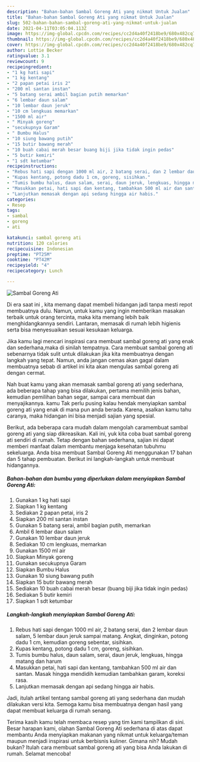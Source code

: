 ```yaml
---
description: "Bahan-bahan Sambal Goreng Ati yang nikmat Untuk Jualan"
title: "Bahan-bahan Sambal Goreng Ati yang nikmat Untuk Jualan"
slug: 502-bahan-bahan-sambal-goreng-ati-yang-nikmat-untuk-jualan
date: 2021-04-11T03:05:04.113Z
image: https://img-global.cpcdn.com/recipes/cc2d4a40f2418be9/680x482cq70/sambal-goreng-ati-foto-resep-utama.jpg
thumbnail: https://img-global.cpcdn.com/recipes/cc2d4a40f2418be9/680x482cq70/sambal-goreng-ati-foto-resep-utama.jpg
cover: https://img-global.cpcdn.com/recipes/cc2d4a40f2418be9/680x482cq70/sambal-goreng-ati-foto-resep-utama.jpg
author: Lottie Becker
ratingvalue: 3.1
reviewcount: 9
recipeingredient:
- "1 kg hati sapi"
- "1 kg kentang"
- "2 papan petai iris 2"
- "200 ml santan instan"
- "5 batang serai ambil bagian putih memarkan"
- "6 lembar daun salam"
- "10 lembar daun jeruk"
- "10 cm lengkuas memarkan"
- "1500 ml air"
- " Minyak goreng"
- "secukupnya Garam"
- " Bumbu Halus"
- "10 siung bawang putih"
- "15 butir bawang merah"
- "10 buah cabai merah besar buang biji jika tidak ingin pedas"
- "5 butir kemiri"
- "1 sdt ketumbar"
recipeinstructions:
- "Rebus hati sapi dengan 1000 ml air, 2 batang serai, dan 2 lembar daun salam, 5 lembar daun jeruk sampai matang. Angkat, dinginkan, potong dadu 1 cm, kemudian goreng sebentar, sisihkan."
- "Kupas kentang, potong dadu 1 cm, goreng, sisihkan."
- "Tumis bumbu halus, daun salam, serai, daun jeruk, lengkuas, hingga matang dan harum"
- "Masukkan petai, hati sapi dan kentang, tambahkan 500 ml air dan santan. Masak hingga mendidih kemudian tambahkan garam, koreksi rasa."
- "Lanjutkan memasak dengan api sedang hingga air habis."
categories:
- Resep
tags:
- sambal
- goreng
- ati

katakunci: sambal goreng ati 
nutrition: 120 calories
recipecuisine: Indonesian
preptime: "PT25M"
cooktime: "PT42M"
recipeyield: "4"
recipecategory: Lunch

---
```



![Sambal Goreng Ati](https://img-global.cpcdn.com/recipes/cc2d4a40f2418be9/680x482cq70/sambal-goreng-ati-foto-resep-utama.jpg)

Di era  saat ini , kita memang dapat membeli hidangan jadi tanpa mesti repot membuatnya dulu. Namun, untuk kamu yang ingin memberikan masakan terbaik untuk orang tercinta, maka kita memang lebih baik menghidangkannya sendiri. Lantaran, memasak di rumah lebih higienis serta bisa menyesuaikan sesuai kesukaan keluarga.

Jika kamu lagi mencari inspirasi cara membuat sambal goreng ati yang enak dan sederhana,maka di sinilah tempatnya. Cara membuat sambal goreng ati  sebenarnya tidak sulit untuk dilakukan jika kita membuatnya dengan langkah yang tepat. Namun, anda jangan cemas akan gagal dalam membuatnya 
sebab di artikel ini kita akan mengulas sambal goreng ati dengan cermat.  



Nah buat kamu yang akan memasak sambal goreng ati yang sederhana, ada beberapa tahap yang bisa dilakukan, pertama memilih jenis bahan, kemudian pemilihan bahan segar, sampai cara membuat dan menyajikannya. kamu Tak perlu pusing kalau hendak menyiapkan sambal goreng ati yang enak di mana pun anda berada. Karena, asalkan kamu  tahu caranya, maka hidangan ini bisa menjadi sajian yang spesial.

Berikut, ada beberapa cara mudah dalam mengolah caramembuat sambal goreng ati yang siap dikreasikan. Kali ini, yuk kita coba buat sambal goreng ati sendiri di rumah. Tetap dengan bahan sederhana, sajian ini dapat memberi manfaat dalam membantu menjaga kesehatan tubuhmu sekeluarga. Anda bisa membuat Sambal Goreng Ati menggunakan 17 bahan dan 5 tahap pembuatan. Berikut ini langkah-langkah untuk membuat hidangannya.

<!--inarticleads1-->

##### Bahan-bahan dan bumbu yang diperlukan dalam menyiapkan Sambal Goreng Ati:

1. Gunakan 1 kg hati sapi
1. Siapkan 1 kg kentang
1. Sediakan 2 papan petai, iris 2
1. Siapkan 200 ml santan instan
1. Gunakan 5 batang serai, ambil bagian putih, memarkan
1. Ambil 6 lembar daun salam
1. Gunakan 10 lembar daun jeruk
1. Sediakan 10 cm lengkuas, memarkan
1. Gunakan 1500 ml air
1. Siapkan  Minyak goreng
1. Gunakan secukupnya Garam
1. Siapkan  Bumbu Halus
1. Gunakan 10 siung bawang putih
1. Siapkan 15 butir bawang merah
1. Sediakan 10 buah cabai merah besar (buang biji jika tidak ingin pedas)
1. Sediakan 5 butir kemiri
1. Siapkan 1 sdt ketumbar




<!--inarticleads2-->

##### Langkah-langkah menyiapkan Sambal Goreng Ati:

1. Rebus hati sapi dengan 1000 ml air, 2 batang serai, dan 2 lembar daun salam, 5 lembar daun jeruk sampai matang. Angkat, dinginkan, potong dadu 1 cm, kemudian goreng sebentar, sisihkan.
1. Kupas kentang, potong dadu 1 cm, goreng, sisihkan.
1. Tumis bumbu halus, daun salam, serai, daun jeruk, lengkuas, hingga matang dan harum
1. Masukkan petai, hati sapi dan kentang, tambahkan 500 ml air dan santan. Masak hingga mendidih kemudian tambahkan garam, koreksi rasa.
1. Lanjutkan memasak dengan api sedang hingga air habis.




Jadi, itulah artikel tentang  sambal goreng ati  yang sederhana dan mudah dilakukan versi kita. Semoga kamu bisa membuatnya dengan hasil yang dapat membuat keluarga di rumah senang. 

Terima kasih kamu telah membaca resep yang tim kami tampilkan di sini. Besar harapan kami, olahan  Sambal Goreng Ati sederhana di atas dapat membantu Anda menyiapkan makanan yang nikmat untuk keluarga/teman maupun menjadi inspirasi untuk berbisnis kuliner. Gimana nih? Mudah bukan? Itulah cara membuat sambal goreng ati yang bisa Anda lakukan di rumah. Selamat mencoba!


